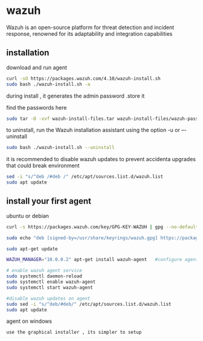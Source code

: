 # wazuh
Wazuh is an open-source platform for threat detection and incident response, renowned for its adaptability and integration capabilities

## installation
download and run agent
```bash
curl -sO https://packages.wazuh.com/4.10/wazuh-install.sh
sudo bash ./wazuh-install.sh -a
```
during install , it generates the admin password .store it 

find the passwords here
```bash
sudo tar -O -xvf wazuh-install-files.tar wazuh-install-files/wazuh-passwords.txt
```

to uninstall, run the Wazuh installation assistant using the option -u or –-uninstall
```bash
sudo bash ./wazuh-install.sh --uninstall
```
it is recommended to disable wazuh updates to prevent accidenta upgrades that could break environment
```bash
sed -i "s/^deb /#deb /" /etc/apt/sources.list.d/wazuh.list
sudo apt update
```

## install your first agent
ubuntu or debian
```bash
curl -s https://packages.wazuh.com/key/GPG-KEY-WAZUH | gpg --no-default-keyring --keyring gnupg-ring:/usr/share/keyrings/wazuh.gpg --import && chmod 644 /usr/share/keyrings/wazuh.gpg

sudo echo "deb [signed-by=/usr/share/keyrings/wazuh.gpg] https://packages.wazuh.com/4.x/apt/ stable main" | tee -a /etc/apt/sources.list.d/wazuh.list

sudo apt-get update

WAZUH_MANAGER="10.0.0.2" apt-get install wazuh-agent   #configure agent

# enable wazuh agent service
sudo systemctl daemon-reload
sudo systemctl enable wazuh-agent
sudo systemctl start wazuh-agent

#disable wazuh updates on agent
sudo sed -i "s/^deb/#deb/" /etc/apt/sources.list.d/wazuh.list
sudo apt update
```

agent on windows
```
use the graphical installer , its simpler to setup
```
